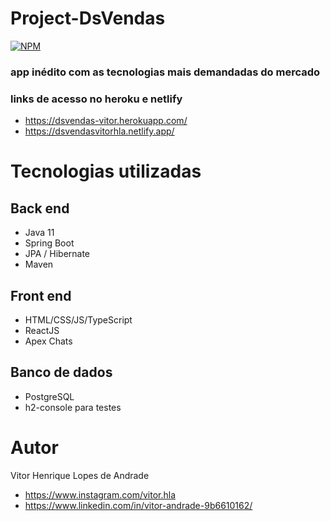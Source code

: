 # Project-DsVendas
[![NPM](https://img.shields.io/npm/l/react)](https://github.com/vitorhla/Project-DsVendas/blob/master/LICENSE)
### app inédito com as tecnologias mais demandadas do mercado

### links de acesso no heroku e netlify
- https://dsvendas-vitor.herokuapp.com/
- https://dsvendasvitorhla.netlify.app/

# Tecnologias utilizadas
## Back end
- Java 11
- Spring Boot
- JPA / Hibernate
- Maven
## Front end
- HTML/CSS/JS/TypeScript
- ReactJS 
- Apex Chats
## Banco de dados 
- PostgreSQL
- h2-console para testes

# Autor

Vitor Henrique Lopes de Andrade
- https://www.instagram.com/vitor.hla
- https://www.linkedin.com/in/vitor-andrade-9b6610162/
